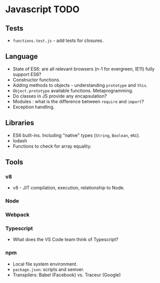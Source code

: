 # Javascript TODO

## Tests

* `functions.test.js` - add tests for closures.

## Language

* State of ES6: are all relevant browsers (n-1 for evergreen, IE11) fully support ES6?
* Constructor functions.
* Adding methods to objects - understanding `prototype` and `this`.
* `Object.prototype` available functions. Metaprogramming.
* Do classes in JS provide any encapsulation?
* Modules : what is the difference between `require` and `import`?
* Exception handling.

## Libraries

* ES6 built-ins. Including "native" types (`String`, `Boolean`, etc).
* lodash
* Functions to check for array equality.

## Tools

### v8

* v8 - JIT compilation, execution, relationship to Node.

### Node

### Webpack

###  Typescript

* What does the VS Code team think of Typescript?

### npm

* Local file system environment.
* `package.json`: scripts and semver.
* Transpilers: Babel (Facebook) vs. Traceur (Google)
